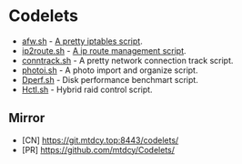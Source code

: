 # Codelets

* [afw.sh](code/afw) - [A pretty iptables script](docs/afw.md).
* [ip2route.sh](code/ip2route) - [A ip route management script](docs/ip2route.md).
* [conntrack.sh](code/conntrack.sh) - A pretty network connection track script.
* [photoi.sh](code/photoi.sh) - A photo import and organize script.
* [Dperf.sh](code/Dperf.sh) - Disk performance benchmart script.
* [Hctl.sh](code/Hctl.sh) - Hybrid raid control script.

## Mirror

* [CN] https://git.mtdcy.top:8443/codelets/
* [PR] https://github.com/mtdcy/Codelets/

